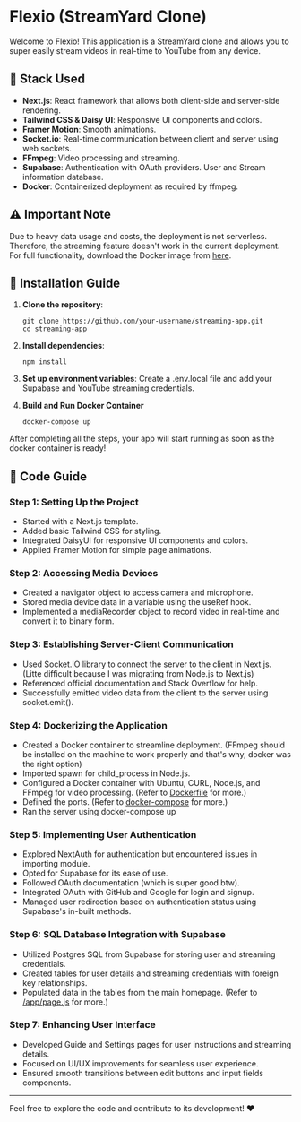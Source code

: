# Flexio (StreamYard Clone)

Welcome to Flexio! This application is a StreamYard clone and allows you to super easily stream videos in real-time to YouTube from any device.

## 🧩 Stack Used

- **Next.js**: React framework that allows both client-side and server-side rendering.
- **Tailwind CSS & Daisy UI**: Responsive UI components and colors.
- **Framer Motion**: Smooth animations.
- **Socket.io**: Real-time communication between client and server using web sockets.
- **FFmpeg**: Video processing and streaming.
- **Supabase**: Authentication with OAuth providers. User and Stream information database.
- **Docker**: Containerized deployment as required by ffmpeg.

## ⚠️ Important Note

Due to heavy data usage and costs, the deployment is not serverless. Therefore, the streaming feature doesn't work in the current deployment. For full functionality, download the Docker image from [here](#).

## 🚀 Installation Guide

1. **Clone the repository**:
   ```
   git clone https://github.com/your-username/streaming-app.git
   cd streaming-app
   ```

2. **Install dependencies**:
    ```
    npm install

3. **Set up environment variables**:
    Create a .env.local file and add your Supabase and YouTube streaming credentials.

4. **Build and Run Docker Container**
    ```
    docker-compose up 
    ```

After completing all the steps, your app will start running as soon as the docker container is ready!

## 📜 Code Guide

### Step 1: Setting Up the Project

- Started with a Next.js template.
- Added basic Tailwind CSS for styling.
- Integrated DaisyUI for responsive UI components and colors.
- Applied Framer Motion for simple page animations.

### Step 2: Accessing Media Devices

- Created a navigator object to access camera and microphone.
- Stored media device data in a variable using the useRef hook.
- Implemented a mediaRecorder object to record video in real-time and convert it to binary form.

### Step 3: Establishing Server-Client Communication

- Used Socket.IO library to connect the server to the client in Next.js. (Litte difficult because I was migrating from Node.js to Next.js)
- Referenced official documentation and Stack Overflow for help.
- Successfully emitted video data from the client to the server using socket.emit().

### Step 4: Dockerizing the Application

- Created a Docker container to streamline deployment. (FFmpeg should be installed on the machine to work properly and that's why, docker was the right option)
- Imported spawn for child_process in Node.js.
- Configured a Docker container with Ubuntu, CURL, Node.js, and FFmpeg for video processing. (Refer to [Dockerfile](https://github.com/adityatakharya/flexio/blob/main/Dockerfile ) for more.)
- Defined the ports. (Refer to [docker-compose](https://github.com/adityatakharya/flexio/blob/main/docker-compose.yml) for more.)
- Ran the server using docker-compose up

### Step 5: Implementing User Authentication
- Explored NextAuth for authentication but encountered issues in importing module.
- Opted for Supabase for its ease of use.
- Followed OAuth documentation (which is super good btw).
- Integrated OAuth with GitHub and Google for login and signup.
- Managed user redirection based on authentication status using Supabase's in-built methods.

### Step 6: SQL Database Integration with Supabase

- Utilized Postgres SQL from Supabase for storing user and streaming credentials.
- Created tables for user details and streaming credentials with foreign key relationships.
- Populated data in the tables from the main homepage. (Refer to [/app/page.js](https://github.com/adityatakharya/flexio/blob/main/app/page.js) for more.)

### Step 7: Enhancing User Interface

- Developed Guide and Settings pages for user instructions and streaming details.
- Focused on UI/UX improvements for seamless user experience.
- Ensured smooth transitions between edit buttons and input fields components.

<hr>

Feel free to explore the code and contribute to its development! ❤️

